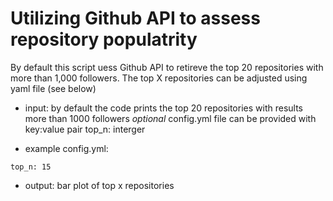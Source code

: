 # Utilizing Github API to assess repository populatrity
By default this script uess Github API to retireve the top 20 repositories with more than 1,000 followers.
The top X repositories can be adjusted using yaml file (see below)

- input:
by default the code prints the top 20 repositories with results more than 1000 followers
*optional* config.yml file can be provided with key:value pair top_n: interger

- example config.yml:
```
top_n: 15
```

- output:
bar plot of top x repositories